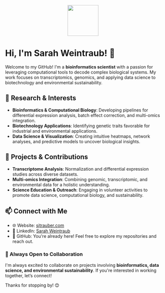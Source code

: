<div id="header" align="center">
  <img src="[[![image](https://github.com/user-attachments/assets/6d39b727-e86b-4d32-b22d-98d1c1696693)](https://img.freepik.com/free-vector/cute-girl-hacker-operating-laptop-cartoon-vector-icon-illustration-people-technology-isolated-flat_138676-9487.jpg?t=st=1739226686~exp=1739230286~hmac=547c7db9d934053bf26576c86c46922e0a80f85bfb43469743225de1e38ca56f&w=2000)](https://img.freepik.com/free-vector/cute-girl-hacker-operating-laptop-cartoon-vector-icon-illustration-people-technology-isolated-flat_138676-9487.jpg?t=st=1739226686~exp=1739230286~hmac=547c7db9d934053bf26576c86c46922e0a80f85bfb43469743225de1e38ca56f&w=2000)" width="100"/>
</div>

# Hi, I'm Sarah Weintraub! 👋

Welcome to my GitHub! I'm a **bioinformatics scientist** with a passion for leveraging computational tools to decode complex biological systems. My work focuses on transcriptomics, genomics, and applying data science to biotechnology and environmental sustainability.

## 🔬 Research & Interests
- **Bioinformatics & Computational Biology**: Developing pipelines for differential expression analysis, batch effect correction, and multi-omics integration.
- **Biotechnology Applications**: Identifying genetic traits favorable for industrial and environmental applications.
- **Data Science & Visualization**: Creating intuitive heatmaps, network analyses, and predictive models to uncover biological insights.

## 📂 Projects & Contributions
- **Transcriptome Analysis**: Normalization and differential expression studies across diverse datasets.
- **Multi-omics Integration**: Combining genomic, transcriptomic, and environmental data for a holistic understanding.
- **Science Education & Outreach**: Engaging in volunteer activities to promote data science, computational biology, and sustainability.

## 📫 Connect with Me
- 🌐 Website: [sjtrauber.com](https://sjtrauber.com)
- 💼 LinkedIn: [Sarah Weintraub](https://www.linkedin.com/in/sarah-weintraub-1443ba9b/)
- 🐙 GitHub: You're already here! Feel free to explore my repositories and reach out.

### 🚀 Always Open to Collaboration
I'm always excited to collaborate on projects involving **bioinformatics, data science, and environmental sustainability**. If you're interested in working together, let’s connect!

Thanks for stopping by! 😊
